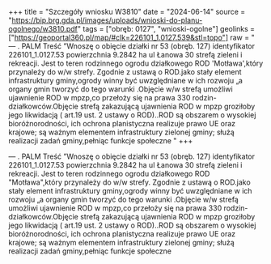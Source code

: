 +++
title = "Szczegóły wniosku W3810"
date = "2024-06-14"
source = "https://bip.brg.gda.pl/images/uploads/wnioski-do-planu-ogolnego/w3810.pdf"
tags = ["obręb: 0127", "wnioski-ogolne"]
geolinks = ["https://geoportal360.pl/map/#clk=226101_1.0127.539&stl=topo"]
raw = " — .  PALM Treść ”Wnoszę o obięcie działki nr 53 (obręb. 127) identyfikator 226101_1.0127.53 powierzchnia 9.2842 ha ul  Łanowa 30 strefą zieleni i rekreacji. Jest to teren rodzinnego ogrodu działkowego ROD 'Motława',który przynależy do w/w strefy. Zgodnie z ustawą o ROD.jako stały element infrastruktury gminy,ogrody winny być uwzględniane w ich rozwoju „a organy gmin tworzyć do tego warunki .Objęcie w/w strefą umożliwi ujawnienie ROD w mpzp,co przełoży się na prawa 330 rodzin- działkowców.Objęcie strefą zakazującą ujawnienia ROD w mpzp groziłoby jego likwidacją ( art.19 ust. 2 ustawy o ROD)..ROD są obszarem o wysokiej bioróżnorodności, ich ochrona planistyczna realizuje prawo UE oraz krajowe; są ważnym elementem infrastruktury zielonej gminy; służą realizacji zadań gminy,pełniąc funkcje społeczne "
+++

 — .
 PALM Treść ”Wnoszę o obięcie działki nr 53 (obręb. 127) identyfikator 226101_1.0127.53 powierzchnia 9.2842 ha ul
 Łanowa 30 strefą zieleni i rekreacji. Jest to teren rodzinnego ogrodu działkowego ROD "Motława",który przynależy do
w/w strefy. Zgodnie z ustawą o ROD.jako stały element infrastruktury gminy,ogrody winny być uwzględniane w ich
rozwoju „a organy gmin tworzyć do tego warunki .Objęcie w/w strefą umożliwi ujawnienie ROD w mpzp,co przełoży się
na prawa 330 rodzin- działkowców.Objęcie strefą zakazującą ujawnienia ROD w mpzp groziłoby jego likwidacją ( art.19
ust. 2 ustawy o ROD)..ROD są obszarem o wysokiej bioróżnorodności, ich ochrona planistyczna realizuje prawo UE oraz
krajowe; są ważnym elementem infrastruktury zielonej gminy; służą realizacji zadań gminy,pełniąc funkcje społeczne




